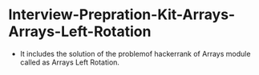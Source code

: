 # Interview-Prepration-Kit-Arrays-Arrays-Left-Rotation
- It includes the solution of the problemof hackerrank of Arrays module called as Arrays Left Rotation.
